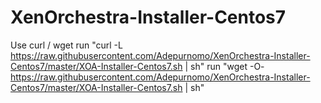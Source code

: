 # XenOrchestra-Installer-Centos7
Use curl / wget
run "curl -L https://raw.githubusercontent.com/Adepurnomo/XenOrchestra-Installer-Centos7/master/XOA-Installer-Centos7.sh | sh"
run "wget -O- https://raw.githubusercontent.com/Adepurnomo/XenOrchestra-Installer-Centos7/master/XOA-Installer-Centos7.sh | sh"

